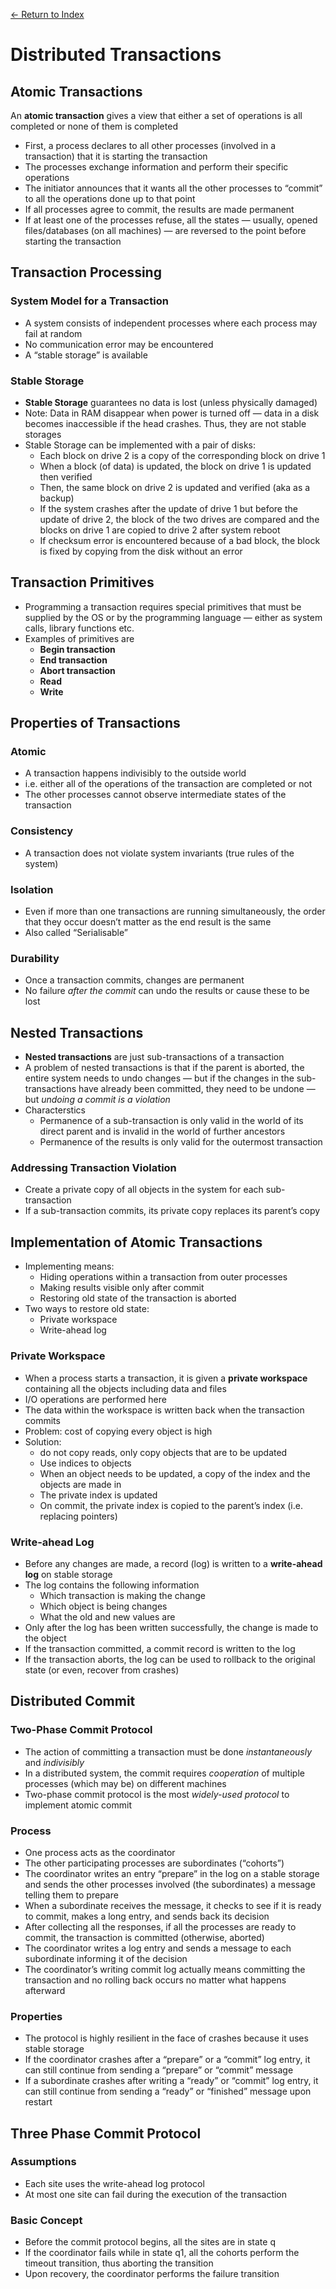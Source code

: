 [← Return to Index](https://github.com/cjmlgrto/fit3143-notes/)

# Distributed Transactions
## Atomic Transactions
An **atomic transaction** gives a view that either a set of operations is all completed or none of them is completed

* First, a process declares to all other processes (involved in a transaction) that it is starting the transaction
* The processes exchange information and perform their specific operations
* The initiator announces that it wants all the other processes to “commit” to all the operations done up to that point
* If all processes agree to commit, the results are made permanent
* If at least one of the processes refuse, all the states — usually, opened files/databases (on all machines) — are reversed to the point before starting the transaction

## Transaction Processing
### System Model for a Transaction
* A system consists of independent processes where each process may fail at random
* No communication error may be encountered
* A “stable storage” is available

### Stable Storage
* **Stable Storage** guarantees no data is lost (unless physically damaged)
* Note: Data in RAM disappear when power is turned off — data in a disk becomes inaccessible if the head crashes. Thus, they are not stable storages
* Stable Storage can be implemented with a pair of disks:
	* Each block on drive 2 is a copy of the corresponding block on drive 1
	* When a block (of data) is updated, the block on drive 1 is updated then verified
	* Then, the same block on drive 2 is updated and verified (aka as a backup)
	* If the system crashes after the update of drive 1 but before the update of drive 2, the block of the two drives are compared and the blocks on drive 1 are copied to drive 2 after system reboot
	* If checksum error is encountered because of a bad block, the block is fixed by copying from the disk without an error

## Transaction Primitives
* Programming a transaction requires special primitives that must be supplied by the OS or by the programming language — either as system calls, library functions etc.
* Examples of primitives are
	* **Begin transaction**
	* **End transaction**
	* **Abort transaction**
	* **Read**
	* **Write**
	
## Properties of Transactions
### Atomic
* A transaction happens indivisibly to the outside world
* i.e. either all of the operations of the transaction are completed or not
* The other processes cannot observe intermediate states of the transaction

### Consistency
* A transaction does not violate system invariants (true rules of the system)

### Isolation
* Even if more than one transactions are running simultaneously, the order that they occur doesn’t matter as the end result is the same
* Also called “Serialisable”

### Durability
* Once a transaction commits, changes are permanent
* No failure _after the commit_ can undo the results or cause these to be lost

## Nested Transactions
* **Nested transactions** are just sub-transactions of a transaction
* A problem of nested transactions is that if the parent is aborted, the entire system needs to undo changes — but if the changes in the sub-transactions have already been committed, they need to be undone — but _undoing a commit is a violation_
* Characterstics
	* Permanence of a sub-transaction is only valid in the world of its direct parent and is invalid in the world of further ancestors
	* Permanence of the results is only valid for the outermost transaction

### Addressing Transaction Violation
* Create a private copy of all objects in the system for each sub-transaction
* If a sub-transaction commits, its private copy replaces its parent’s copy

## Implementation of Atomic Transactions
* Implementing means:
	* Hiding operations within a transaction from outer processes
	* Making results visible only after commit
	* Restoring old state of the transaction is aborted
* Two ways to restore old state:
	* Private workspace
	* Write-ahead log

### Private Workspace
* When a process starts a transaction, it is given a **private workspace** containing all the objects including data and files
* I/O operations are performed here
* The data within the workspace is written back when the transaction commits
* Problem: cost of copying every object is high
* Solution: 
	* do not copy reads, only copy objects that are to be updated
	* Use indices to objects
	* When an object needs to be updated, a copy of the index and the objects are made in
	* The private index is updated
	* On commit, the private index is copied to the parent’s index (i.e. replacing pointers)

### Write-ahead Log
* Before any changes are made, a record (log) is written to a **write-ahead log** on stable storage
* The log contains the following information
	* Which transaction is making the change
	* Which object is being changes
	* What the old and new values are
* Only after the log has been written successfully, the change is made to the object
* If the transaction committed, a commit record is written to the log
* If the transaction aborts, the log can be used to rollback to the original state (or even, recover from crashes)

## Distributed Commit
### Two-Phase Commit Protocol
* The action of committing a transaction must be done *instantaneously* and *indivisibly*
* In a distributed system, the commit requires *cooperation* of multiple processes (which may be) on different machines
* Two-phase commit protocol is the most *widely-used protocol* to implement atomic commit

### Process
* One process acts as the coordinator
* The other participating processes are subordinates (“cohorts”)
* The coordinator writes an entry “prepare” in the log on a stable storage and sends the other processes involved (the subordinates) a message telling them to prepare
* When a subordinate receives the message, it checks to see if it is ready to commit, makes a long entry, and sends back its decision
* After collecting all the responses, if all the processes are ready to commit, the transaction is committed (otherwise, aborted)
* The coordinator writes a log entry and sends a message to each subordinate informing it of the decision
* The coordinator’s writing commit log actually means committing the transaction and no rolling back occurs no matter what happens afterward

### Properties
* The protocol is highly resilient in the face of crashes because it uses stable storage
* If the coordinator crashes after a “prepare” or a “commit” log entry, it can still continue from sending a “prepare” or “commit” message
* If a subordinate crashes after writing a “ready” or “commit” log entry, it can still continue from sending a “ready” or “finished” message upon restart

## Three Phase Commit Protocol
### Assumptions
* Each site uses the write-ahead log protocol
* At most one site can fail during the execution of the transaction

### Basic Concept
* Before the commit protocol begins, all the sites are in state q
* If the coordinator fails while in state q1, all the cohorts perform the timeout transition, thus aborting the transition
* Upon recovery, the coordinator performs the failure transition


